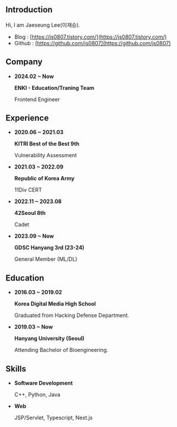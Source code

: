 ## Introduction

Hi, I am Jaeseung Lee(이재승).

- Blog : [https://js0807.tistory.com/](https://js0807.tistory.com/)
- Github : [https://github.com/js0807](https://github.com/js0807)

## Company

- **2024.02 ~ Now**

    **ENKI - Education/Traning Team**

    Frontend Engineer

## Experience

- **2020.06 ~ 2021.03**

    **KITRI Best of the Best 9th**
    
    Vulnerability Assessment

- **2021.03 ~ 2022.09**

    **Republic of Korea Army**
    
    11Div CERT

- **2022.11 ~ 2023.08**

    **42Seoul 8th**
    
    Cadet

- **2023.09 ~ Now**

    **GDSC Hanyang 3rd (23-24)**
    
    General Member (ML/DL)

## Education

- **2016.03 ~ 2019.02**

    **Korea Digital Media High School**

    Graduated from Hacking Defense Department.

- **2019.03 ~ Now**

    **Hanyang University (Seoul)**

    Attending Bachelor of Bioengineering.

## Skills

- **Software Development**

    C++, Python, Java

- **Web**

    JSP/Servlet, Typescript, Next.js
